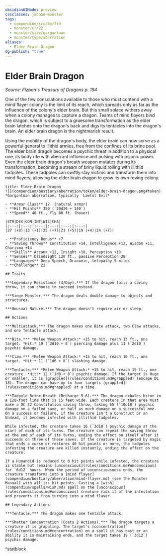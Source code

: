 ```yaml
---
obsidianUIMode: preview
cssclasses: json5e-monster
tags:
  - compendium/src/5e/ftd
  - monster/cr/22
  - monster/size/gargantuan
  - monster/type/aberration
aliases:
  - Elder Brain Dragon
dg-publish: "true"
---
```

# Elder Brain Dragon
*Source: Fizban's Treasury of Dragons p. 194*  

One of the few consolations available to those who must contend with a mind flayer colony is the limit of its reach, which spreads only as far as the influence of the colony's elder brain. But this small solace withers away when a colony manages to capture a dragon. Teams of mind flayers bind the dragon, which is subject to a gruesome transformation as the elder brain latches onto the dragon's back and digs its tentacles into the dragon's brain. An elder brain dragon is the nightmarish result.

Using the mobility of the dragon's body, the elder brain can now serve as a powerful general to illithid armies, free from the confines of its brine pool. The elder brain dragon becomes a psychic threat in addition to a physical one, its body rife with aberrant influence and pulsing with psionic power. Even the elder brain dragon's breath weapon mutates during its transformation, becoming a stream of briny liquid roiling with illithid tadpoles. These tadpoles can swiftly slay victims and transform them into mind flayers, allowing the elder brain dragon to grow its own roving colony.

```ad-statblock
title: Elder Brain Dragon
![](compendium/bestiary/aberration/token/elder-brain-dragon.png#token)
*Gargantuan aberration, typically  Lawful Evil*

- **Armor Class** 17  (natural armor)
- **Hit Points** 350 (`20d20 + 140`)
- **Speed** 40 ft., fly 80 ft. (hover)

|STR|DEX|CON|INT|WIS|CHA|
|:---:|:---:|:---:|:---:|:---:|:---:|
|27 (+8)|13 (+1)|25 (+7)|21 (+5)|19 (+4)|24 (+7)|

- **Proficiency Bonus** +7
- **Saving Throws** Constitution +14, Intelligence +12, Wisdom +11, Charisma +14
- **Skills** Arcana +12, Insight +18, Perception +18
- **Senses** blindsight 120 ft., passive Perception 28
- **Languages** Deep Speech, Draconic, telepathy 5 miles
- **Challenge** 22

## Traits

***Legendary Resistance (4/Day).*** If the dragon fails a saving throw, it can choose to succeed instead.

***Siege Monster.*** The dragon deals double damage to objects and structures.

***Unusual Nature.*** The dragon doesn't require air or sleep.

## Actions

***Multiattack.*** The dragon makes one Bite attack, two Claw attacks, and one Tentacle attack.

***Bite.*** *Melee Weapon Attack:* +15 to hit, reach 15 ft., one target. *Hit:* 19 (`2d10 + 8`) piercing damage plus 11 (`2d10`) psychic damage.

***Claw.*** *Melee Weapon Attack:* +15 to hit, reach 10 ft., one target. *Hit:* 11 (`1d6 + 8`) slashing damage.

***Tentacle.*** *Melee Weapon Attack:* +15 to hit, reach 15 ft., one creature. *Hit:* 12 (`1d8 + 8`) psychic damage. If the target is Huge or smaller, it is [grappled](rules/conditions.md#grappled) (escape DC 18). The dragon can have up to four targets [grappled](rules/conditions.md#grappled) at a time.

***Tadpole Brine Breath (Recharge 5-6).*** The dragon exhales brine in a 120-foot line that is 15 feet wide. Each creature in that area must make a DC 22 Constitution saving throw, taking 55 (`10d10`) psychic damage on a failed save, or half as much damage on a successful one. On a success or failure, if the creature isn't a Construct or an Undead, it becomes infested with illithid tadpoles.

While infested, the creature takes 16 (`3d10`) psychic damage at the start of each of its turns. The creature can repeat the saving throw at the end of each of its turns, ending the effect on itself after it succeeds on three of these saves. If the creature is targeted by magic that ends a curse or restores 40 hit points or more, the tadpoles infesting the creature are killed instantly, ending the effect on the creature.

If a Humanoid is reduced to 0 hit points while infested, the creature is stable but remains [unconscious](rules/conditions.md#unconscious) for `6d12` hours. When the period of unconsciousness ends, the creature transforms into a [mind flayer](compendium/bestiary/aberration/mind-flayer.md) (see the Monster Manual) with all its hit points. Casting a [wish](compendium/spells/wish.md) spell on the [unconscious](rules/conditions.md#unconscious) creature rids it of the infestation and prevents it from turning into a mind flayer.

## Legendary Actions

***Tentacle.*** The dragon makes one Tentacle attack.

***Shatter Concentration (Costs 2 Actions).*** The dragon targets a creature it is grappling. The target's [concentration](rules/conditions.md#concentration) on a spell it has cast or an ability it is maintaining ends, and the target takes 19 (`3d12`) psychic damage.
```
^statblock